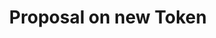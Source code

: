 ---
title: Proposal on new Token
layout: service-process
permalink: apps/minting/architectures/token-production-proposal-on-new-token
lang: en
page_id: apps-minting-architectures-token-production-proposal-on-new-token
detail-description: Lorem ipsum dolor sit amet, consectetur adipiscing elit. Nulla porttitor ipsum vitae tincidunt ullamcorper. Nunc eu sapien vitae neque efficitur viverra. Quisque quam libero, fermentum a arcu ac, tempus auctor mauris. Sed dui ex, eleifend eu pharetra eget, lacinia in tellus. Nam ac nibh quis tortor eleifend porttitor gravida quis augue. Pellentesque auctor ullamcorper arcu, quis malesuada nisi feugiat nec. Donec vitae ullamcorper magna. Donec mi tellus, ultricies id justo eu, vulputate volutpat eros. Nam vitae ex in lectus congue mollis. Cras libero metus, pharetra eu sodales id, porta ac quam. Vestibulum sed sagittis metus, vulputate dignissim lacus. Integer rhoncus vitae dui non interdum. Fusce elementum dolor eget molestie feugiat. Sed et leo eu tellus rutrum venenatis in at ante. Curabitur sed orci eu sem hendrerit molestie vitae vel nisi. Duis pellentesque id dui ut posuere.
diagramUrl: apps/minting/architectures/token-production-proposal-on-new-jurisdiction/diagram
videoUrl: apps/minting/architectures/token-production-proposal-on-new-jurisdiction/ux-videos
screensUrl: apps/minting/architectures/token-production-proposal-on-new-jurisdiction/ui-screens
---